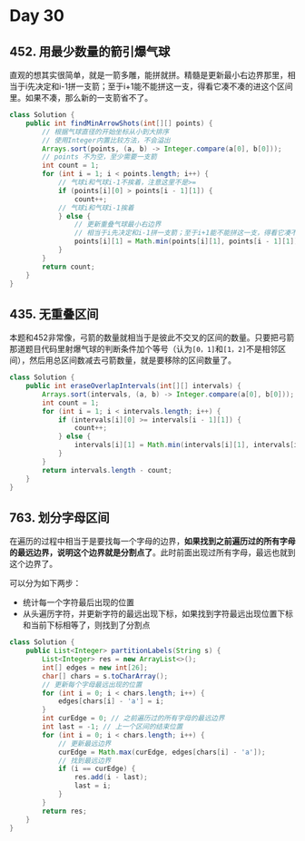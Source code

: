 # Day 30

## **452. 用最少数量的箭引爆气球**

直观的想其实很简单，就是一箭多雕，能拼就拼。精髓是更新最小右边界那里，相当于i先决定和i-1拼一支箭；至于i+1能不能拼这一支，得看它凑不凑的进这个区间里。如果不凑，那么新的一支箭省不了。

```Java
class Solution {
    public int findMinArrowShots(int[][] points) {
        // 根据气球直径的开始坐标从小到大排序
        // 使用Integer内置比较方法，不会溢出
        Arrays.sort(points, (a, b) -> Integer.compare(a[0], b[0]));
        // points 不为空，至少需要一支箭
        int count = 1;  
        for (int i = 1; i < points.length; i++) {
            // 气球i和气球i-1不挨着，注意这里不是>=
            if (points[i][0] > points[i - 1][1]) {  
                count++;
            // 气球i和气球i-1挨着
            } else {  
                // 更新重叠气球最小右边界
                // 相当于i先决定和i-1拼一支箭；至于i+1能不能拼这一支，得看它凑不凑
                points[i][1] = Math.min(points[i][1], points[i - 1][1]); 
            }
        }
        return count;
    }
}
```

## **435. 无重叠区间**

本题和452非常像，弓箭的数量就相当于是彼此不交叉的区间的数量。只要把弓箭那道题目代码里射爆气球的判断条件加个等号（认为`[0，1]`和`[1，2]`不是相邻区间），然后用总区间数减去弓箭数量，就是要移除的区间数量了。

```java
class Solution {
    public int eraseOverlapIntervals(int[][] intervals) {
        Arrays.sort(intervals, (a, b) -> Integer.compare(a[0], b[0]));
        int count = 1;
        for (int i = 1; i < intervals.length; i++) {
            if (intervals[i][0] >= intervals[i - 1][1]) {
                count++;
            } else {
                intervals[i][1] = Math.min(intervals[i][1], intervals[i - 1][1]);
            }
        }
        return intervals.length - count;
    }
}
```

## **763. 划分字母区间**

在遍历的过程中相当于是要找每一个字母的边界，**如果找到之前遍历过的所有字母的最远边界，说明这个边界就是分割点了**。此时前面出现过所有字母，最远也就到这个边界了。

可以分为如下两步：

- 统计每一个字符最后出现的位置
- 从头遍历字符，并更新字符的最远出现下标，如果找到字符最远出现位置下标和当前下标相等了，则找到了分割点

```java
class Solution {
    public List<Integer> partitionLabels(String s) {
        List<Integer> res = new ArrayList<>();
        int[] edges = new int[26];
        char[] chars = s.toCharArray();
        // 更新每个字母最远出现的位置
        for (int i = 0; i < chars.length; i++) {
            edges[chars[i] - 'a'] = i;
        }
        int curEdge = 0; // 之前遍历过的所有字母的最远边界
        int last = -1; // 上一个区间的结束位置
        for (int i = 0; i < chars.length; i++) {
            // 更新最远边界
            curEdge = Math.max(curEdge, edges[chars[i] - 'a']);
            // 找到最远边界
            if (i == curEdge) {
                res.add(i - last);
                last = i;
            }
        }
        return res;
    }
}
```
